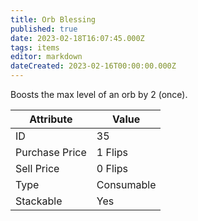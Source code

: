 ```yaml
---
title: Orb Blessing
published: true
date: 2023-02-18T16:07:45.000Z
tags: items
editor: markdown
dateCreated: 2023-02-16T00:00:00.000Z
---
```


Boosts the max level of an orb by 2 (once).

|Attribute|Value|
|-|-|
|ID|35|
|Purchase Price|1 Flips|
|Sell Price|0 Flips|
|Type|Consumable|
|Stackable|Yes|

